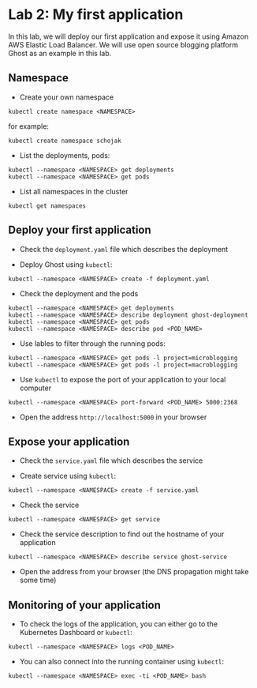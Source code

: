 # Lab 2: My first application

In this lab, we will deploy our first application and expose it using Amazon AWS Elastic Load Balancer. We will use open source blogging platform Ghost as an example in this lab.

## Namespace

* Create your own namespace
```
kubectl create namespace <NAMESPACE>
```
for example:
```
kubectl create namespace schojak
```

* List the deployments, pods:
```
kubectl --namespace <NAMESPACE> get deployments
kubectl --namespace <NAMESPACE> get pods
```

* List all namespaces in the cluster
```
kubectl get namespaces
```

## Deploy your first application

* Check the `deployment.yaml` file which describes the deployment

* Deploy Ghost using `kubectl`:
```
kubectl --namespace <NAMESPACE> create -f deployment.yaml
```

* Check the deployment and the pods
```
kubectl --namespace <NAMESPACE> get deployments
kubectl --namespace <NAMESPACE> describe deployment ghost-deployment
kubectl --namespace <NAMESPACE> get pods
kubectl --namespace <NAMESPACE> describe pod <POD_NAME>
```

* Use lables to filter through the running pods:
```
kubectl --namespace <NAMESPACE> get pods -l project=microblogging
kubectl --namespace <NAMESPACE> get pods -l project=macroblogging
```

* Use `kubectl` to expose the port of your application to your local computer
```
kubectl --namespace <NAMESPACE> port-forward <POD_NAME> 5000:2368
```

* Open the address `http://localhost:5000` in your browser

## Expose your application

* Check the `service.yaml` file which describes the service

* Create service using `kubectl`:
```
kubectl --namespace <NAMESPACE> create -f service.yaml
```

* Check the service
```
kubectl --namespace <NAMESPACE> get service
```

* Check the service description to find out the hostname of your application
```
kubectl --namespace <NAMESPACE> describe service ghost-service
```

* Open the address from your browser (the DNS propagation might take some time)

## Monitoring of your application

* To check the logs of the application, you can either go to the Kubernetes Dashboard or `kubectl`:
```
kubectl --namespace <NAMESPACE> logs <POD_NAME>
```

* You can also connect into the running container using `kubectl`:
```
kubectl --namespace <NAMESPACE> exec -ti <POD_NAME> bash
```

